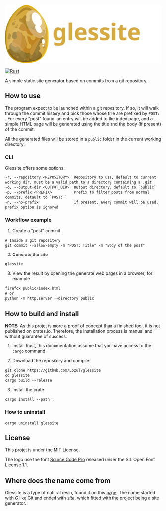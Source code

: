 <img src="https://raw.githubusercontent.com/Lozul/glessite/8-update-readme/static/images/glessite_logo.svg" alt="Glessite" width=565>

[![Rust](https://github.com/Lozul/glessite/actions/workflows/rust.yml/badge.svg)](https://github.com/Lozul/glessite/actions/workflows/rust.yml)

A simple static site generator based on commits from a git repository.

## How to use

The program expect to be launched within a git repository.
If so, it will walk through the commit history and pick those whose title are
prefixed by `POST: `.
For every "post" found, an entry will be added to the index page, and a simple
HTML page will be generated using the title and the body (if present) of the
commit.

All the generated files will be stored in a `public` folder in the current
working directory.

### CLI

Glessite offers some options:

```
-r, --repository <REPOSITORY>  Repository to use, default to current working dir, must be a valid path to a directory containing a .git
-o, --output-dir <OUTPUT_DIR>  Output directory, default to `public`
-p, --prefix <PREFIX>          Prefix to filter posts from normal commits, detault to `POST: `
-n, --no-prefix                If present, every commit will be used, prefix option is ignored
```

### Workflow example

1. Create a "post" commit

```
# Inside a git repository
git commit --allow-empty -m "POST: Title" -m "Body of the post"
```

2. Generate the site

```
glessite
```

3. View the result by opening the generate web pages in a browser, for example

```
firefox public/index.html
# or
python -m http.server --directory public
```

## How to build and install

**NOTE:** As this projet is more a proof of concept than a finished tool, it is
not published on crates.io.
Therefore, the installation process is manual and without guarantee of success.

1. Install Rust, this documentation assume that you have access to the `cargo`
   command

2. Download the repository and compile:

```
git clone https://github.com/Lozul/glessite
cd glessite
cargo build --release
```

3. Install the crate

```
cargo install --path .
```

### How to uninstall

```
cargo uninstall glessite
```

## License

This projet is under the MIT License.

The logo use the font [Source Code
Pro](https://github.com/adobe-fonts/source-code-pro) released under the
SIL Open Font License 1.1.

## Where does the name come from

Glessite is a type of natural resin, found it on this
[page](https://en.wikipedia.org/wiki/List_of_minerals).
The name started with _G_ like Git and ended with _site_, which fitted with the
project being a site generator.
